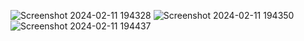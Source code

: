 ![Screenshot 2024-02-11 194328](https://github.com/Sanffred/Web-Dev/assets/74673985/e152de1b-46a0-44b3-b3ac-5c5f6f2e4ead)
![Screenshot 2024-02-11 194350](https://github.com/Sanffred/Web-Dev/assets/74673985/a2fb4b4f-ba96-44ef-971d-1eb5420461c3)
![Screenshot 2024-02-11 194437](https://github.com/Sanffred/Web-Dev/assets/74673985/f5cd9ead-1675-44f4-9caa-e872917a7082)
